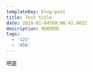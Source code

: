 ```yaml
---
templateKey: blog-post
title: Test title
date: 2019-01-04T09:06:42.082Z
description: 哈哈哈哈
tags:
  - '123'
  - '456'
---
```

吧底
